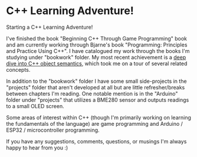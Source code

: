 # C++ Learning Adventure!

Starting a C++ Learning Adventure!

I've finished the book "Beginning C++ Through Game Programming" book and am currently working through Bjarne's book "Programming: Principles and Practice Using C++". I have catalogued my work through the books I'm studying under "bookwork" folder. My most recent achievement is a [deep dive into C++ object semantics](https://github.com/nantr0nic/cpp-learning/blob/main/bookwork/ppp3/deep_dive.md), which took me on a tour of several related concepts.

In addition to the "bookwork" folder I have some small side-projects in the "projects" folder that aren't developed at all but are little refresher/breaks between chapters I'm reading.
One notable mention is in the "Arduino" folder under "projects" that utilizes a BME280 sensor and outputs readings to a small OLED screen. 

Some areas of interest within C++ (though I'm primarily working on learning the fundamentals of the language) are game programming and Arduino / ESP32 / microcontroller programming.

If you have any suggestions, comments, questions, or musings I'm always happy to hear from you :)
